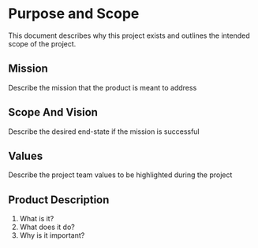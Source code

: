 # Purpose and Scope

This document describes why this project exists and outlines the intended scope of the project.

## **Mission**

Describe the mission that the product is meant to address

## Scope And Vision

Describe the desired end-state if the mission is successful

## **Values**

Describe the project team values to be highlighted during the project

## **Product Description**

1. What is it?
2. What does it do?
3. Why is it important?